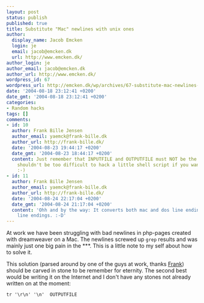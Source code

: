 ```yaml
---
layout: post
status: publish
published: true
title: Substitute "Mac" newlines with unix ones
author:
  display_name: Jacob Emcken
  login: je
  email: jacob@emcken.dk
  url: http://www.emcken.dk/
author_login: je
author_email: jacob@emcken.dk
author_url: http://www.emcken.dk/
wordpress_id: 67
wordpress_url: http://emcken.dk/wp/archives/67-substitute-mac-newlines-with-unix-ones.html
date: '2004-08-18 23:12:41 +0200'
date_gmt: '2004-08-18 23:12:41 +0200'
categories:
- Random hacks
tags: []
comments:
- id: 10
  author: Frank Bille Jensen
  author_email: yaemck@frank-bille.dk
  author_url: http://frank-bille.dk/
  date: '2004-08-23 19:44:17 +0200'
  date_gmt: '2004-08-23 18:44:17 +0200'
  content: Just remember that INPUTFILE and OUTPUTFILE must NOT be the same. Be it
    shouldn't be too difficult to hack a little shell script if you want that functionality
    :-)
- id: 11
  author: Frank Bille Jensen
  author_email: yaemck@frank-bille.dk
  author_url: http://frank-bille.dk/
  date: '2004-08-24 22:17:04 +0200'
  date_gmt: '2004-08-24 21:17:04 +0200'
  content: 'Ohh and by the way: It converts both mac and dos line endings into unix
    line endings. :-D'
---
```

At work we have been struggling with bad newlines in php-pages created with dreamweaver on a Mac. The newlines screwed up `grep` results and was mainly just one big pain in the ***. This is a little note to my self about how to solve it.

This solution (parsed around by one of the guys at work, thanks [Frank][1]) should be carved in stone to be remember for eternity. The second best would be writing it on the Internet and I don't have any stones not already written on at the moment:

    tr '\r\n' '\n'  OUTPUTFILE

[1]: http://frank-bille.dk/

